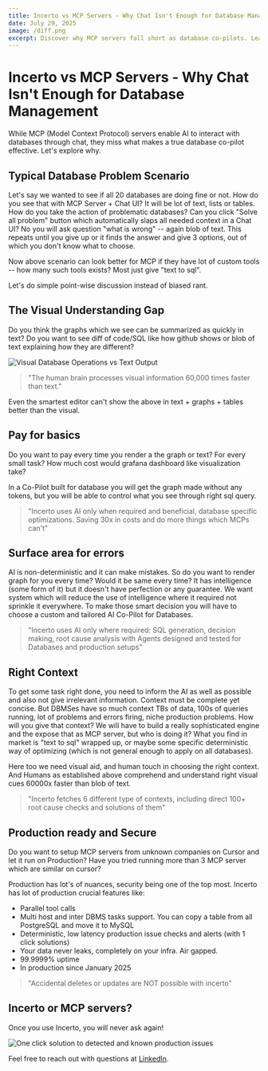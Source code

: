 ```yaml
---
title: Incerto vs MCP Servers - Why Chat Isn't Enough for Database Management
date: July 29, 2025
image: /diff.png
excerpt: Discover why MCP servers fall short as database co-pilots. Learn how visual interfaces, context engines, and production-ready tools make the difference between a chat bot and a true co-pilot.
---
```


# Incerto vs MCP Servers - Why Chat Isn't Enough for Database Management

While MCP (Model Context Protocol) servers enable AI to interact with databases through chat, they miss what makes a true database co-pilot effective. Let's explore why.

## Typical Database Problem Scenario

Let's say we wanted to see if all 20 databases are doing fine or not. How do you see that with MCP Server + Chat UI? It will be lot of text, lists or tables. How do you take the action of problematic databases? Can you click "Solve all problem" button which automatically slaps all needed context in a Chat UI? No you will ask question "what is wrong" -- again blob of text. This repeats until you give up or it finds the answer and give 3 options, out of which you don't know what to choose. 

Now above scenario can look better for MCP if they have lot of custom tools -- how many such tools exists? Most just give "text to sql". 

Let's do simple point-wise discussion instead of biased rant.

## The Visual Understanding Gap

Do you think the graphs which we see can be summarized as quickly in text? Do you want to see diff of code/SQL like how github shows or blob of text explaining how they are different?

![Visual Database Operations vs Text Output](/diff.png)
> "The human brain processes visual information 60,000 times faster than text."

Even the smartest editor can't show the above in text + graphs + tables better than the visual.

## Pay for basics 

Do you want to pay every time you render a the graph or text? For every small task? How much cost would grafana dashboard like visualization take?

In a Co-Pilot built for database you will get the graph made without any tokens, but you will be able to control what you see through right sql query. 

>"Incerto uses AI only when required and beneficial, database specific optimizations. Saving 30x in costs and do more things which MCPs can't"

## Surface area for errors

AI is non-deterministic and it can make mistakes. So do you want to render graph for you every time? Would it be same every time? It has intelligence (some form of it) but it doesn't have perfection or any guarantee. We want system which will reduce the use of intelligence where it required not sprinkle it everywhere. To make those smart decision you will have to choose a custom and tailored AI Co-Pilot for Databases. 

> "Incerto uses AI only where required: SQL generation, decision making, root cause analysis with Agents designed and tested for Databases and production setups"

## Right Context 

To get some task right done, you need to inform the AI as well as possible and also not give irrelevant information. Context must be complete yet concise. But DBMSes have so much context TBs of data, 100s of queries running, lot of problems and errors firing, niche production problems. How will you give that context? We will have to build a really sophisticated engine and the expose that as MCP server, but who is doing it? What you find in market is "text to sql" wrapped up, or maybe some specific deterministic way of optimizing (which is not general enough to apply on all databases). 

Here too we need visual aid, and human touch in choosing the right context. And Humans as established above comprehend and understand right visual cues 60000x faster than blob of text. 

> "Incerto fetches 6 different type of contexts, including direct 100+ root cause checks and solutions of them"


## Production ready and Secure

Do you want to setup MCP servers from unknown companies on Cursor and let it run on Production? Have you tried running more than 3 MCP server which are similar on cursor?

Production has lot's of nuances, security being one of the top most. Incerto has lot of production crucial features like: 
- Parallel tool calls
- Multi host and inter DBMS tasks support. You can copy a table from all PostgreSQL and move it to MySQL
- Deterministic, low latency production issue checks and alerts (with 1 click solutions)
- Your data never leaks, completely on your infra. Air gapped. 
- 99.9999% uptime
- In production since January 2025

> "Accidental deletes or updates are NOT possible with incerto"

## Incerto or MCP servers?

Once you use Incerto, you will never ask again!

![One click solution to detected and known production issues](/problems_firing.png)


Feel free to reach out with questions at [LinkedIn](https://www.linkedin.com/in/anurag-pandey-5a11ba113/). 